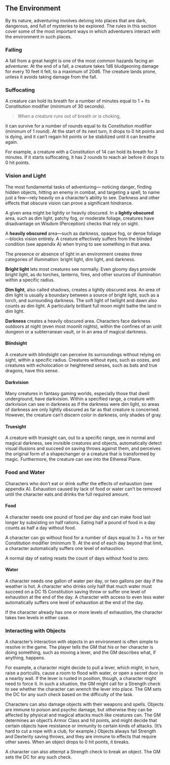 The Environment
---------------

By its nature, adventuring involves delving into places that are dark,
dangerous, and full of mysteries to be explored. The rules in this
section cover some of the most important ways in which adventurers
interact with the environment in such places.

### Falling

A fall from a great height is one of the most common hazards facing an
adventurer. At the end of a fall, a creature takes 1d6 bludgeoning
damage for every 10 feet it fell, to a maximum of 20d6. The creature
lands prone, unless it avoids taking damage from the fall.

### Suffocating

A creature can hold its breath for a number of minutes equal to 1 + its
Constitution modifier (minimum of 30 seconds).

> When a creature runs out of breath or is choking,

it can survive for a number of rounds equal to its Constitution modifier
(minimum of 1 round). At the start of its next turn, it drops to 0 hit
points and is dying, and it can’t regain hit points or be stabilized
until it can breathe again.

For example, a creature with a Constitution of 14 can hold its breath
for 3 minutes. If it starts suffocating, it has 2 rounds to reach air
before it drops to 0 hit points.

### Vision and Light

The most fundamental tasks of adventuring— noticing danger, finding
hidden objects, hitting an enemy in combat, and targeting a spell, to
name just a few—rely heavily on a character’s ability to see. Darkness
and other effects that obscure vision can prove a significant hindrance.

A given area might be lightly or heavily obscured. In a **lightly
obscured** area, such as dim light, patchy fog, or moderate foliage,
creatures have disadvantage on Wisdom (Perception) checks that rely on
sight.

A **heavily obscured** area—such as darkness, 
opaque fog, or dense foliage—blocks vision entirely. A creature
effectively suffers from the blinded condition (see appendix A) when
trying to see something in that area.

The presence or absence of light in an environment creates three
categories of illumination: bright light, dim light, and darkness.

**Bright light** lets most creatures see normally.
Even gloomy days provide bright light, as do torches,
lanterns, fires, and other sources of illumination within a specific
radius.

**Dim light**, also called shadows, creates a lightly
obscured area. An area of dim light is usually a boundary between a
source of bright light, such as a torch, and surrounding darkness. The
soft light of twilight and dawn also counts as dim light. A particularly
brilliant full moon might bathe the land in dim light.

**Darkness** creates a heavily obscured area.
Characters face darkness outdoors at night (even most moonlit nights),
within the confines of an unlit dungeon or a subterranean vault, or in
an area of magical darkness.

#### Blindsight

A creature with blindsight can perceive its surroundings without relying
on sight, within a specific radius. Creatures without eyes, such as
oozes, and creatures with echolocation or heightened senses, such as
bats and true dragons, have this sense.

#### Darkvision

Many creatures in fantasy gaming worlds, especially those that dwell
underground, have darkvision. Within a specified range, a creature with
darkvision can see in darkness as if the darkness were dim light, so
areas of darkness are only lightly obscured as far as that creature is
concerned. However, the creature can’t discern color in darkness, only
shades of gray.

#### Truesight

A creature with truesight can, out to a specific range, see in normal
and magical darkness, see invisible creatures and objects, automatically
detect visual illusions and succeed on saving throws against them, and
perceives the original form of a shapechanger or a creature that is
transformed by magic. Furthermore, the creature can see into the
Ethereal Plane.

### Food and Water

Characters who don’t eat or drink suffer the effects of exhaustion (see
appendix A). Exhaustion caused by lack of food or water can’t be removed
until the character eats and drinks the full required amount.

#### Food

A character needs one pound of food per day and can make food last
longer by subsisting on half rations. Eating half a pound of food in a
day counts as half a day without food.

A character can go without food for a number of days equal to 3 + his or
her Constitution modifier (minimum 1). At the end of each day beyond
that limit, a character automatically suffers one level of exhaustion.

A normal day of eating resets the count of days without food to zero.

#### Water

A character needs one gallon of water per day, or two gallons per day if
the weather is hot. A character who drinks only half that much water
must succeed on a DC 15 Constitution saving throw or suffer one level of
exhaustion at the end of the day. A character with access to even less
water automatically suffers one level of exhaustion at the end of the
day.

If the character already has one or more levels of exhaustion, the
character takes two levels in either case.

### Interacting with Objects

A character’s interaction with objects in an environment is often simple
to resolve in the game. The player tells the GM that his or her
character is doing something, such as moving a lever, and the GM
describes what, if anything, happens.

For example, a character might decide to pull a lever, which might, in
turn, raise a portcullis, cause a room to flood with water, or open a
secret door in a nearby wall. If the lever is rusted in position,
though, a character might need to force it. In such a situation, the GM
might call for a Strength check to see whether the character can wrench
the lever into place. The GM sets the DC for any such check based on the
difficulty of the task.

Characters can also damage objects with their weapons and spells.
Objects are immune to poison and psychic damage, but otherwise they can
be affected by physical and magical attacks much like creatures can. The
GM determines an object’s Armor Class and hit points, and might decide
that certain objects have resistance or immunity to certain kinds of
attacks. (It’s hard to cut a rope with a club, for example.) Objects
always fail Strength and Dexterity saving throws, and they are immune to
effects that require other saves. When an object drops to 0 hit points,
it breaks.

A character can also attempt a Strength check to break an object. The GM
sets the DC for any such check.
